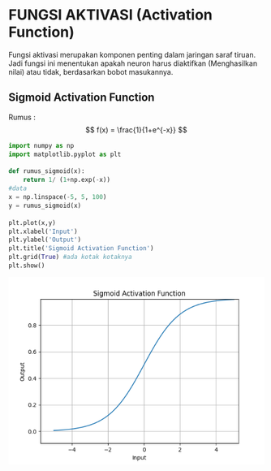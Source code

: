 # FUNGSI AKTIVASI (Activation Function)

Fungsi aktivasi merupakan komponen penting
dalam jaringan saraf tiruan. Jadi fungsi ini
menentukan apakah neuron harus diaktifkan
(Menghasilkan nilai) atau tidak, berdasarkan bobot masukannya.

## Sigmoid Activation Function
Rumus :
$$ 
    f(x) = \frac{1}{1+e^{-x}}
$$

```python
import numpy as np
import matplotlib.pyplot as plt

def rumus_sigmoid(x):
    return 1/ (1+np.exp(-x))
#data 
x = np.linspace(-5, 5, 100)
y = rumus_sigmoid(x)

plt.plot(x,y)
plt.xlabel('Input')
plt.ylabel('Output')
plt.title('Sigmoid Activation Function')
plt.grid(True) #ada kotak kotaknya
plt.show()

```
![Grafik Fungsi Aktivasi Sigmoid](sigmoidactivationfunction.png)